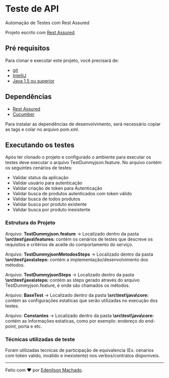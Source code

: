 # Teste de API
Automação de Testes com Rest Assured

Projeto escrito com [Rest Assured](https://rest-assured.io/).


## Pré requisitos

Para clonar e executar este projeto, você precisará de:

- [git](https://https://gitlab.com/)
- [IntelliJ](https://www.jetbrains.com/pt-br/idea/)
- [Java 1.5 ou superior](https://www.java.com/pt-BR/download/)

## Dependências
- [Rest Assured](https://mvnrepository.com/artifact/io.rest-assured)
- [Cucumber](https://mvnrepository.com/artifact/io.cucumber)

Para instalar as dependências de desenvolvimento, será necessário copiar as tags e colar no arquivo pom.xml.

## Executando os testes

Após ter clonado o projeto e configurado o ambiente para executar os testes deve executar o arquivo TestDummyjson.feature.
No arquivo contém os seguintes cenários de testes:

- Validar status da aplicação
- Validar usuário para autenticação
- Validar criação de token para Autenticação
- Validar busca de produtos autenticados com token válido
- Validar busca de todos produtos
- Validar busca por produto existente
- Validar busca por produto inexistente



### Estrutura do Projeto

Arquivo: **TestDummyjson.feature** -> Localizado dentro da pasta **\\src\test\java\features:** contém os cenários de testes que descreve os requisitos e critérios de aceite do comportamento do serviço.

Arquivo: **TestDummyjsonMetodosSteps** -> Localizado dentro da pasta **\\src\test\java\steps:** contém a implementação/desenvolvimento dos métodos.

Arquivo: **TestDummyjsonSteps** -> Localizado dentro da pasta **\\src\test\java\steps:** contém as steps gerado através do arquivo TestDummyjson.feature, é onde são chamados os métodos.

Arquivo: **BaseTest** -> Localizado dentro da pasta **\\src\test\java\core:** contém as configurações estaticas que serão utilizadas no execução dos testes.

Arquivo: **Constantes** -> Localizado dentro da pasta **\\src\test\java\core:** contém as informações estaticas, como por exemplo: endereço do end-point, porta e etc.



### Técnicas utilizadas de teste
Foram utilizadas tecnicas de participação de equivalencia (Ex. cenarios com token valido, inválido e inexistente) nos verbos/contratos disponiveis.

___

Feito com ❤️ por [Edenilson Machado](https://www.linkedin.com/in/edenilson-machado-ctfl-ctal-ta-ctfl-at/).
